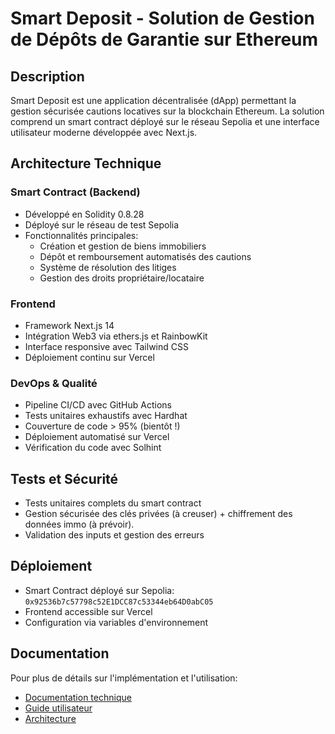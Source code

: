# Smart Deposit - Solution de Gestion de Dépôts de Garantie sur Ethereum

## Description
Smart Deposit est une application décentralisée (dApp) permettant la gestion sécurisée cautions locatives sur la blockchain Ethereum. La solution comprend un smart contract déployé sur le réseau Sepolia et une interface utilisateur moderne développée avec Next.js.

## Architecture Technique

### Smart Contract (Backend)
- Développé en Solidity 0.8.28
- Déployé sur le réseau de test Sepolia
- Fonctionnalités principales:
  - Création et gestion de biens immobiliers
  - Dépôt et remboursement automatisés des cautions
  - Système de résolution des litiges
  - Gestion des droits propriétaire/locataire

### Frontend
- Framework Next.js 14
- Intégration Web3 via ethers.js et RainbowKit
- Interface responsive avec Tailwind CSS
- Déploiement continu sur Vercel

### DevOps & Qualité
- Pipeline CI/CD avec GitHub Actions
- Tests unitaires exhaustifs avec Hardhat
- Couverture de code > 95%  (bientôt !)
- Déploiement automatisé sur Vercel
- Vérification du code avec Solhint

## Tests et Sécurité
- Tests unitaires complets du smart contract
- Gestion sécurisée des clés privées (à creuser) + chiffrement des données immo (à prévoir).
- Validation des inputs et gestion des erreurs

## Déploiement
- Smart Contract déployé sur Sepolia: `0x92536b7c57798c52E1DCC87c53344eb64D0abC05`
- Frontend accessible sur Vercel
- Configuration via variables d'environnement

## Documentation
Pour plus de détails sur l'implémentation et l'utilisation:
- [Documentation technique](./docs/technical.md)
- [Guide utilisateur](./docs/user-guide.md)
- [Architecture](./docs/architecture.md)